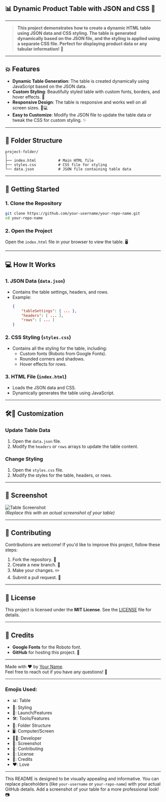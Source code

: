 

## 📊 Dynamic Product Table with JSON and CSS 🎨

---

> **This project demonstrates how to create a **dynamic HTML table** using **JSON data** and **CSS styling**. The table is generated dynamically based on the JSON file, and the styling is applied using a separate CSS file. Perfect for displaying product data or any tabular information!** 🚀

---

## 💥 Features

- **Dynamic Table Generation**: The table is created dynamically using JavaScript based on the JSON data.
- **Custom Styling**: Beautifully styled table with custom fonts, borders, and hover effects. 🎨
- **Responsive Design**: The table is responsive and works well on all screen sizes. 📱💻
- **Easy to Customize**: Modify the JSON file to update the table data or tweak the CSS for custom styling. ✨

---

## 📂 Folder Structure

```
project-folder/
│
├── index.html          # Main HTML file
├── styles.css          # CSS file for styling
└── data.json           # JSON file containing table data
```

---

## 🚀 Getting Started

### 1. Clone the Repository

```bash
git clone https://github.com/your-username/your-repo-name.git
cd your-repo-name
```

### 2. Open the Project

Open the `index.html` file in your browser to view the table. 🖥️

---

## 💻 How It Works

### 1. **JSON Data (`data.json`)**
   - Contains the table settings, headers, and rows.
   - Example:
     ```json
     {
         "tableSettings": { ... },
         "headers": [ ... ],
         "rows": [ ... ]
     }
     ```

### 2. **CSS Styling (`styles.css`)**
   - Contains all the styling for the table, including:
     - Custom fonts (Roboto from Google Fonts).
     - Rounded corners and shadows.
     - Hover effects for rows.

### 3. **HTML File (`index.html`)**
   - Loads the JSON data and CSS.
   - Dynamically generates the table using JavaScript.

---

## 🛠🍉 Customization

### Update Table Data
1. Open the `data.json` file.
2. Modify the `headers` or `rows` arrays to update the table content.

### Change Styling
1. Open the `styles.css` file.
2. Modify the styles for the table, headers, or rows.

---

## 📸 Screenshot

![Table Screenshot](https://via.placeholder.com/800x400.png?text=Dynamic+Product+Table+Screenshot)  
*(Replace this with an actual screenshot of your table)*

---

## 🤝 Contributing

Contributions are welcome! If you'd like to improve this project, follow these steps:

1. Fork the repository. 🍴
2. Create a new branch. 🌿
3. Make your changes. ✏️
4. Submit a pull request. 🚀

---

## 📄 License

This project is licensed under the **MIT License**. See the [LICENSE](LICENSE) file for details.

---

## 🙏 Credits

- **Google Fonts** for the Roboto font.
- **GitHub** for hosting this project. 🐙

---

Made with ❤️ by [Your Name](https://github.com/your-username).  
Feel free to reach out if you have any questions! 📧

---

### Emojis Used:
- 📊: Table
- 🎨: Styling
- 🚀: Launch/Features
- 🛠️: Tools/Features
- 📂: Folder Structure
- 🖥️: Computer/Screen
- 🧑‍💻: Developer
- 📸: Screenshot
- 🤝: Contributing
- 📄: License
- 🙏: Credits
- ❤️: Love

---

This README is designed to be visually appealing and informative. You can replace placeholders (like `your-username` or `your-repo-name`) with your actual GitHub details. Add a screenshot of your table for a more professional look! 📷